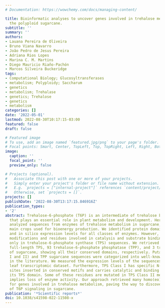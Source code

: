 ```yaml
---
# Documentation: https://wowchemy.com/docs/managing-content/

title: Bioinformatic analyses to uncover genes involved in trehalose metabolism in
  the polyploid sugarcane.
subtitle: ''
summary: ''
authors:
- Lauana Pereira de Oliveira
- Bruno Viana Navarro
- João Pedro de Jesus Pereira
- Adriana Rios Lopes
- Marina C. M. Martins
- Diego Mauricio Riaño-Pachón
- Marcos Silveira Buckeridge
tags:
- Computational Biology; Glucosyltransferases
- metabolism; Polyploidy; Saccharum
- genetics
- metabolism; Trehalase
- genetics; Trehalose
- genetics
- metabolism
categories: []
date: '2022-05-01'
lastmod: 2022-08-30T10:17:15-03:00
featured: false
draft: false

# Featured image
# To use, add an image named `featured.jpg/png` to your page's folder.
# Focal points: Smart, Center, TopLeft, Top, TopRight, Left, Right, BottomLeft, Bottom, BottomRight.
image:
  caption: ''
  focal_point: ''
  preview_only: false

# Projects (optional).
#   Associate this post with one or more of your projects.
#   Simply enter your project's folder or file name without extension.
#   E.g. `projects = ["internal-project"]` references `content/project/deep-learning/index.md`.
#   Otherwise, set `projects = []`.
projects: []
publishDate: '2022-08-30T13:17:15.846916Z'
publication_types:
- '2'
abstract: Trehalose-6-phosphate (T6P) is an intermediate of trehalose biosynthesis
  that plays an essential role in plant metabolism and development. Here, we comprehensively
  analyzed sequences from enzymes of trehalose metabolism in sugarcane, one of the
  main crops used for bioenergy production. We identified protein domains, phylogeny,
  and in silico expression levels for all classes of enzymes. However, post-translational
  modifications and residues involved in catalysis and substrate binding were analyzed
  only in trehalose-6-phosphate synthase (TPS) sequences. We retrieved 71 putative
  full-length TPS, 93 trehalose-6-phosphate phosphatase (TPP), and 3 trehalase (TRE)
  of sugarcane, showing all their conserved domains, respectively. Putative TPS (Classes
  I and II) and TPP sugarcane sequences were categorized into well-known groups reported
  in the literature. We measured the expression levels of the sequences from one sugarcane
  leaf transcriptomic dataset. Furthermore, TPS Class I has specific N-glycosylation
  sites inserted in conserved motifs and carries catalytic and binding residues in
  its TPS domain. Some of these residues are mutated in TPS Class II members, which
  implies loss of enzyme activity. Our approach retrieved many homo(eo)logous sequences
  for genes involved in trehalose metabolism, paving the way to discover the role
  of T6P signaling in sugarcane.
publication: '*Scientific reports*'
doi: 10.1038/s41598-022-11508-x
---
```

